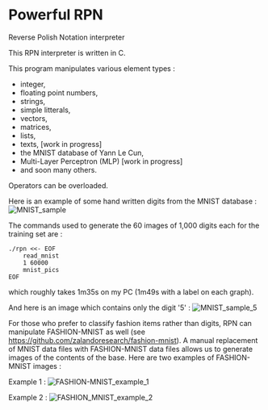 Powerful RPN
============

Reverse Polish Notation interpreter

This RPN interpreter is written in C.

This program manipulates various element types :
- integer,
- floating point numbers,
- strings,
- simple litterals,
- vectors,
- matrices,
- lists,
- texts,                       [work in progress]
- the MNIST database of Yann Le Cun,
- Multi-Layer Perceptron (MLP) [work in progress]
- and soon many others.

Operators can be overloaded.

Here is an example of some hand written digits from the MNIST database :
![MNIST_sample](https://raw.githubusercontent.com/mbornet-hl/MNIST/master/IMAGES/GROUPS/mnist_v5_MNIST_29001-30000_25x40.png)

The commands used to generate the 60 images of 1,000 digits each for the training set are :
```
./rpn <<- EOF
	read_mnist
	1 60000
	mnist_pics
EOF
```

which roughly takes 1m35s on my PC (1m49s with a label on each graph).

And here is an image which contains only the digit '5' :
![MNIST_sample_5](https://raw.githubusercontent.com/mbornet-hl/MNIST/master/IMAGES/GROUPS/mnist_v5_MNIST-5_04001-05000_25x40.png)

For those who prefer to classify fashion items rather than digits, RPN can manipulate FASHION-MNIST as well (see https://github.com/zalandoresearch/fashion-mnist).
A manual replacement of MNIST data files with FASHION-MNIST data files allows us to generate images of the contents of the base.
Here are two examples of FASHION-MNIST images :

Example 1 :
![FASHION-MNIST_example_1](https://raw.githubusercontent.com/mbornet-hl/MNIST/master/IMAGES-FASHION/GROUPS/mnist_v5_MNIST_TESTS_01001-02000_25x40.png)

Example 2 :
![FASHION_MNIST_example_2](https://raw.githubusercontent.com/mbornet-hl/MNIST/master/IMAGES-FASHION/GROUPS/mnist_v5_MNIST_TESTS-0_00001-01000_25x40.png)
